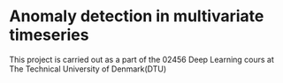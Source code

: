 # Anomaly detection in multivariate timeseries

This project is carried out as a part of the 02456 Deep Learning cours at The Technical University of Denmark(DTU)
